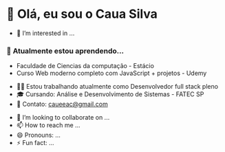 # 👋 Olá, eu sou o Caua Silva

- 👀 I’m interested in ...
### 🌱 **Atualmente estou aprendendo...**
- Faculdade de Ciencias da computação - Estácio
- Curso Web moderno completo com JavaScript + projetos - Udemy

<ul dir="auto">
<li>👨‍💻 Estou trabalhando atualmente como Desenvolvedor full stack pleno</li>
<li>🎓 Cursando: Análise e Desenvolvimento de Sistemas - FATEC SP</li>
<li>📩 Contato: <a href="mailto:caueeac@gmail.com">caueeac@gmail.com</a></li>
</ul>

- 💞️ I’m looking to collaborate on ...
- 📫 How to reach me ...
- 😄 Pronouns: ...
- ⚡ Fun fact: ...

<!---
CauaSilvaDev/CauaSilvaDev is a ✨ special ✨ repository because its `README.md` (this file) appears on your GitHub profile.
You can click the Preview link to take a look at your changes.
--->
